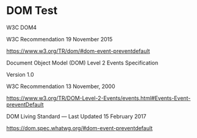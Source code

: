 # DOM Test




W3C DOM4

W3C Recommendation 19 November 2015


https://www.w3.org/TR/dom/#dom-event-preventdefault




Document Object Model (DOM) Level 2 Events Specification

Version 1.0

W3C Recommendation 13 November, 2000




https://www.w3.org/TR/DOM-Level-2-Events/events.html#Events-Event-preventDefault







DOM Living Standard — Last Updated 15 February 2017


https://dom.spec.whatwg.org/#dom-event-preventdefault










